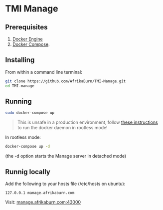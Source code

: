 # TMI Manage


## Prerequisites

1. [Docker Engine](https://docs.docker.com/engine/installation/)
1. [Docker Compose](https://docs.docker.com/compose/install/).


## Installing

From within a command line terminal:
```bash
git clone https://github.com/AfrikaBurn/TMI-Manage.git
cd TMI-manage
```

## Running

```bash
sudo docker-compose up
```
> This is unsafe in a production environment, follow [these instructions](https://docs.docker.com/engine/security/rootless/) to run the docker daemon in rootless mode!

In rootless mode:
```bash
docker-compose up -d
```
(the -d option starts the Manage server in detached mode)

## Runnig locally

Add the following to your hosts file (/etc/hosts on ubuntu):
```
127.0.0.1 manage.afrikaburn.com
```

Visit: [manage.afrikaburn.com:43000](manage.afrikaburn.com:43000)